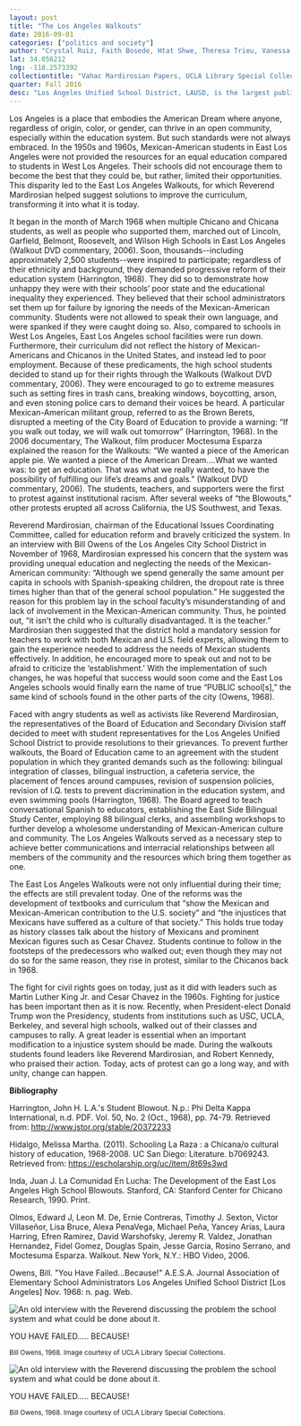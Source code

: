 ```yaml
---
layout: post
title: "The Los Angeles Walkouts"
date: 2016-09-01
categories: ["politics and society"]
author: "Crystal Ruiz, Faith Bosede, Htat Shwe, Theresa Trieu, Vanessa Bautista"
lat: 34.056212
lng: -118.2573392
collectiontitle: "Vahac Mardirosian Papers, UCLA Library Special Collections"
quarter: Fall 2016
desc: "Los Angeles Unified School District, LAUSD, is the largest public school system in California and the second largest in the nation. It serves over 640,000 students in about 900 schools. The district includes the city of Los Angeles as well as parts of 31 smaller municipalities plus some unincorporated sections of Southern California. It was founded in 1853 to increase the city's Academic performance and graduation rate. The interview is between Bill Owens, from LAUSD, and Reverend Mardirosian, in which Owens gains insight from the Reverend, who is the chairman of the Educational Issues Coordinating Committee. The Reverend informs Owens how the school officials could solve the issues between themselves and Mexican-American students, concerning the future of the Los Angeles City Schools."
---
```

Los Angeles is a place that embodies the American Dream where anyone, regardless of origin, color, or gender, can thrive in an open community, especially within the education system. But such standards were not always embraced. In the 1950s and 1960s, Mexican-American students in East Los Angeles were not provided the resources for an equal education compared to students in West Los Angeles. Their schools did not encourage them to become the best that they could be, but rather, limited their opportunities. This disparity led to the East Los Angeles Walkouts, for which Reverend Mardirosian helped suggest solutions to improve the curriculum, transforming it into what it is today.

It began in the month of March 1968 when multiple Chicano and Chicana students, as well as people who supported them, marched out of Lincoln, Garfield, Belmont, Roosevelt, and Wilson High Schools in East Los Angeles (Walkout DVD commentary, 2006). Soon, thousands--including approximately 2,500 students--were inspired to participate; regardless of their ethnicity and background, they demanded progressive reform of their education system (Harrington, 1968). They did so to demonstrate how unhappy they were with their schools’ poor state and the educational inequality they experienced. They believed that their school administrators set them up for failure by ignoring the needs of the Mexican-American community. Students were not allowed to speak their own language, and were spanked if they were caught doing so. Also, compared to schools in West Los Angeles, East Los Angeles school facilities were run down. Furthermore, their curriculum did not reflect the history of Mexican-Americans and Chicanos in the United States, and instead led to poor employment. Because of these predicaments, the high school students decided to stand up for their rights through the Walkouts (Walkout DVD commentary, 2006). They were encouraged to go to extreme measures such as setting fires in trash cans, breaking windows, boycotting, arson, and even stoning police cars to demand their voices be heard. A particular Mexican-American militant group, referred to as the Brown Berets, disrupted a meeting of the City Board of Education to provide a warning: “If you walk out today, we will walk out tomorrow” (Harrington, 1968). In the 2006 documentary, The Walkout, film producer Moctesuma Esparza explained the reason for the Walkouts: “We wanted a piece of the American apple pie. We wanted a piece of the American Dream….What we wanted was: to get an education. That was what we really wanted, to have the possibility of fulfilling our life’s dreams and goals.” (Walkout DVD commentary, 2006). The students, teachers, and supporters were the first to protest against institutional racism. After several weeks of “the Blowouts,” other protests erupted all across California, the US Southwest, and Texas.

Reverend Mardirosian, chairman of the Educational Issues Coordinating Committee, called for education reform and bravely criticized the system. In an interview with Bill Owens of the Los Angeles City School District in November of 1968, Mardirosian expressed his concern that the system was providing unequal education and neglecting the needs of the Mexican-American community: “Although we spend generally the same amount per capita in schools with Spanish-speaking children, the dropout rate is three times higher than that of the general school population.” He suggested the reason for this problem lay in the school faculty’s misunderstanding of and lack of involvement in the Mexican-American community. Thus, he pointed out, “it isn’t the child who is culturally disadvantaged. It is the teacher.” Mardirosian then suggested that the district hold a mandatory session for teachers to work with both Mexican and U.S. field experts, allowing them to gain the experience needed to address the needs of Mexican students effectively. In addition, he encouraged more to speak out and not to be afraid to criticize the ‘establishment.’ With the implementation of such changes, he was hopeful that success would soon come and the East Los Angeles schools would finally earn the name of true “PUBLIC school[s],” the same kind of schools found in the other parts of the city (Owens, 1968).

Faced with angry students as well as activists like Reverend Mardirosian, the representatives of the Board of Education and Secondary Division staff decided to meet with student representatives for the Los Angeles Unified School District to provide resolutions to their grievances. To prevent further walkouts, the Board of Education came to an agreement with the student population in which they granted demands such as the following: bilingual integration of classes, bilingual instruction, a cafeteria service, the placement of fences around campuses, revision of suspension policies, revision of I.Q. tests to prevent discrimination in the education system, and even swimming pools (Harrington, 1968). The Board agreed to teach conversational Spanish to educators, establishing the East Side Bilingual Study Center, employing 88 bilingual clerks, and assembling workshops to further develop a wholesome understanding of Mexican-American culture and community. The Los Angeles Walkouts served as a necessary step to achieve better communications and interracial relationships between all members of the community and the resources which bring them together as one.

The East Los Angeles Walkouts were not only influential during their time; the effects are still prevalent today. One of the reforms was the development of textbooks and curriculum that “show the Mexican and Mexican-American contribution to the U.S. society” and “the injustices that Mexicans have suffered as a culture of that society.” This holds true today as history classes talk about the history of Mexicans and prominent Mexican figures such as Cesar Chavez. Students continue to follow in the footsteps of the predecessors who walked out; even though they may not do so for the same reason, they rise in protest, similar to the Chicanos back in 1968.

The fight for civil rights goes on today, just as it did with leaders such as Martin Luther King Jr. and Cesar Chavez in the 1960s. Fighting for justice has been important then as it is now. Recently, when President-elect Donald Trump won the Presidency, students from institutions such as USC, UCLA, Berkeley, and several high schools, walked out of their classes and campuses to rally. A great leader is essential when an important modification to a injustice system should be made. During the walkouts students found leaders like Reverend Mardirosian, and Robert Kennedy, who praised their action. Today, acts of protest can go a long way, and with unity, change can happen.


**Bibliography**

Harrington, John H. L.A.'s Student Blowout. N.p.: Phi Delta Kappa International, n.d. PDF. Vol. 50, No. 2 (Oct., 1968), pp. 74-79. Retrieved from: <a target="_blank" href="http://www.jstor.org/stable/20372233" type="url"> http://www.jstor.org/stable/20372233 </a>

Hidalgo, Melissa Martha. (2011). Schooling La Raza : a Chicana/o cultural history of education, 1968-2008. UC San Diego: Literature. b7069243. Retrieved from: <a target="_blank" href="https://escholarship.org/uc/item/8t69s3wd" type="url"> https://escholarship.org/uc/item/8t69s3wd </a>

Inda, Juan J. La Comunidad En Lucha: The Development of the East Los Angeles High School Blowouts. Stanford, CA: Stanford Center for Chicano Research, 1990. Print.

Olmos, Edward J, Leon M. De, Ernie Contreras, Timothy J. Sexton, Victor Villaseñor, Lisa Bruce,  Alexa PenaVega, Michael Peña, Yancey Arias, Laura Harring, Efren Ramirez, David Warshofsky, Jeremy R. Valdez, Jonathan Hernandez, Fidel Gomez, Douglas Spain, Jesse Garcia, Rosino Serrano, and Moctesuma Esparza. Walkout. New York, N.Y.: HBO Video, 2006.

Owens, Bill. &quot;You Have Failed...Because!&quot; A.E.S.A. Journal Association of Elementary School Administrators Los Angeles Unified School District [Los Angeles] Nov. 1968: n. pag. Web.


<img src='../images/walkouts_1.jpg' alt='An old interview with the Reverend discussing the problem the school system and what could be done about it.'>
<figcaption><p>YOU HAVE FAILED….. BECAUSE!</p><p><small>Bill Owens, 1968. Image courtesy of UCLA Library Special Collections.</small></p>
<img src='../images/walkouts_2.jpg' alt='An old interview with the Reverend discussing the problem the school system and what could be done about it.'>
<figcaption><p>YOU HAVE FAILED….. BECAUSE!</p><p><small>Bill Owens, 1968. Image courtesy of UCLA Library Special Collections.</small></p>
